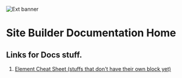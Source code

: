 ![Ext banner](https://raw.githubusercontent.com/minidogg/my-penguinmod-extensions/fa56fda44a2de752e2101b2c0cf649cf7b9f53f3/site%20builder/site%20builder%20extension%20banner.png)

# Site Builder Documentation Home
## Links for Docs stuff.

 1.  [Element Cheat Sheet (stuffs that don't have their own block yet)](https://github.com/minidogg/my-penguinmod-extensions/blob/88ff87b8fff13b4e601415d94b201f12c6d475fc/site%20builder/docs/cheatsheet.md)

